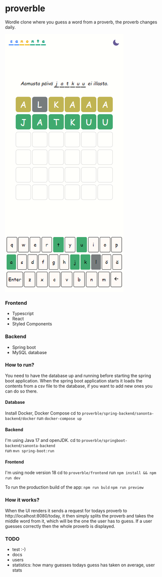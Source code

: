 # proverble

Wordle clone where you guess a word from a proverb, the proverb changes daily. 

![gameplay](./proverble.png)

### Frontend
- Typescript
- React
- Styled Components

### Backend
- Spring boot
- MySQL database

### How to run?

You need to have the database up and running before starting the spring boot application. When the spring boot application starts it loads the contents from a csv file to the database, if you want to add new ones you can do so there.

#### Database
Install Docker, Docker Compose
cd to `proverble/spring-backend/sanonta-backend/docker`
run `docker-compose up`

#### Backend
I'm using Java 17 and openJDK.
cd to `proverble/springboot-backend/sanonta-backend`  
run `mvn spring-boot:run`

#### Frontend
I'm using node version 18
cd to `proverble/frontend`
run `npm install && npm run dev`

To run the production build of the app:
`npm run buld`
`npm run preview`

### How it works?
When the UI renders it sends a request for todays proverb to http://localhost:8080/today, it then simply splits the proverb and takes the middle word from it, which will be the one the user has to guess. If a user guesses correctly then the whole proverb is displayed.

### TODO
- test :-)
- docs
- users
- statistics: how many guesses todays guess has taken on average, user stats 

